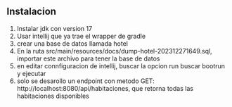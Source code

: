 ## Instalacion
1. Instalar jdk con version 17
2. Usar intellij que ya trae el wrapper de gradle
3. crear una base de datos llamada hotel
4. En la ruta src/main/resources/docs/dump-hotel-202312271649.sql, importar este archivo para tener la base de datos
5. en editar connfiguracion de intellij, buscar la opcion run buscar bootrun y ejecutar
6. solo se desarollo un endpoint con metodo GET: http://localhost:8080/api/habitaciones, que retorna todas las habitaciones disponibles
